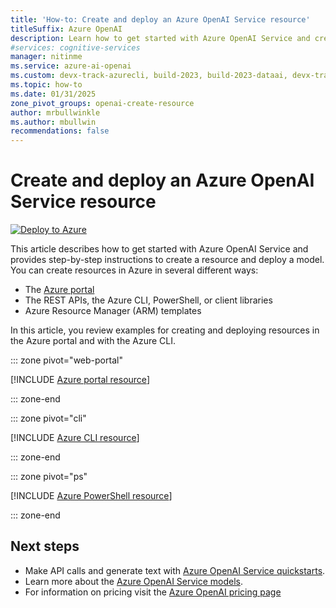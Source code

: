 ```yaml
---
title: 'How-to: Create and deploy an Azure OpenAI Service resource'
titleSuffix: Azure OpenAI
description: Learn how to get started with Azure OpenAI Service and create your first resource and deploy your first model in the Azure CLI or the Azure portal.
#services: cognitive-services
manager: nitinme
ms.service: azure-ai-openai
ms.custom: devx-track-azurecli, build-2023, build-2023-dataai, devx-track-azurepowershell
ms.topic: how-to
ms.date: 01/31/2025
zone_pivot_groups: openai-create-resource
author: mrbullwinkle
ms.author: mbullwin
recommendations: false
---
```


# Create and deploy an Azure OpenAI Service resource

[![Deploy to Azure](https://aka.ms/deploytoazurebutton)](https://go.microsoft.com/fwlink/?linkid=2303211)

This article describes how to get started with Azure OpenAI Service and provides step-by-step instructions to create a resource and deploy a model. You can create resources in Azure in several different ways:

- The [Azure portal](https://portal.azure.com/?microsoft_azure_marketplace_ItemHideKey=microsoft_openai_tip#create/Microsoft.CognitiveServicesOpenAI)
- The REST APIs, the Azure CLI, PowerShell, or client libraries
- Azure Resource Manager (ARM) templates

In this article, you review examples for creating and deploying resources in the Azure portal and with the Azure CLI.

::: zone pivot="web-portal"

[!INCLUDE [Azure portal resource](../includes/create-resource-portal.md)]

::: zone-end

::: zone pivot="cli"

[!INCLUDE [Azure CLI resource](../includes/create-resource-cli.md)]

::: zone-end

::: zone pivot="ps"

[!INCLUDE [Azure PowerShell resource](../includes/create-resource-powershell.md)]

::: zone-end

## Next steps

- Make API calls and generate text with [Azure OpenAI Service quickstarts](../quickstart.md).
- Learn more about the [Azure OpenAI Service models](../concepts/models.md).
- For information on pricing visit the [Azure OpenAI pricing page](https://azure.microsoft.com/pricing/details/cognitive-services/openai-service/)
